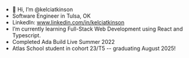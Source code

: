- 👋 Hi, I’m @kelciatkinson
- Software Engineer in Tulsa, OK
- LinkedIn: www.linkedin.com/in/kelciatkinson
- I’m currently learning Full-Stack Web Development using React and Typescript.
- Completed Ada Build Live Summer 2022
- Atlas School student in cohort 23/T5 -- graduating August 2025!


<!---
kelciatkinson/kelciatkinson is a ✨ special ✨ repository because its `README.md` (this file) appears on your GitHub profile.
You can click the Preview link to take a look at your changes.
--->
